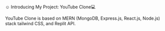 ☺️ Introducing My Project: YouTube Clone💻

YouTube Clone is based on MERN (MongoDB, Express.js, React.js, Node.js) stack tailwind CSS, and Replit API.

